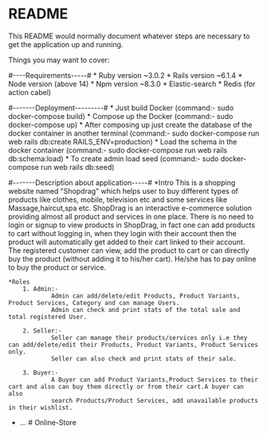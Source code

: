 # README

This README would normally document whatever steps are necessary to get the
application up and running.

Things you may want to cover:

#----Requirements-----#
    * Ruby version ~3.0.2
    * Rails version ~6.1.4
    * Node version (above 14)
    * Npm version ~8.3.0
    * Elastic-search
    * Redis (for action cabel)

#-------Deployment---------#
    * Just build Docker (command:- sudo docker-compose build)
    * Compose up the Docker (command:- sudo docker-compose up)
    * After composing up just create the database of the docker container in another terminal (command:- sudo docker-compose run web rails db:create RAILS_ENV=production)
    * Load the schema in the docker container (command:- sudo docker-compose run web rails db:schema:load)
    * To create admin load seed (command:- sudo docker-compose run web rails db:seed)

#-------Description about application-----#
    *Intro
        This is a shopping website named "Shopdrag" which helps user to buy different types of products like clothes, mobile, television etc and some 
        services like Massage,haircut,spa etc. ShopDrag is an interactive e-commerce solution providing almost all product and services in one place.
        There is no need to login or signup to view products in ShopDrag, in fact one can add products to cart without logging in, when they login with 
        their account then the product will automatically get added to their cart linked to their account.
        The registered customer can view, add the product to cart or can directly buy the product (without adding it to his/her cart). 
        He/she has to pay online to buy the product or service.
    
    *Roles
        1. Admin:-
                Admin can add/delete/edit Products, Product Variants, Product Services, Category and can manage Users.
                Admin can check and print stats of the total sale and total registered User.
                
        2. Seller:-
                Seller can manage their products/services only i.e they can add/delete/edit their Products, Product Variants, Product Services only.
                Seller can also check and print stats of their sale.

        3. Buyer:-
                A Buyer can add Product Variants,Product Services to their cart and also can buy them directly or from their cart.A buyer can also 
                search Products/Product Services, add unavailable products in their wishlist.



* ...
#   O n l i n e - S t o r e 
 
 